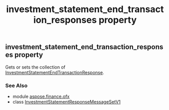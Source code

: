 ﻿---
title: investment_statement_end_transaction_responses property
second_title: Aspose.Finance for Python via .NET API References
description: 
type: docs
weight: 50
url: /python-net/aspose.finance.ofx/investmentstatementresponsemessagesetv1/investment_statement_end_transaction_responses/
is_root: false
---

## investment_statement_end_transaction_responses property


Gets or sets the collection of [InvestmentStatementEndTransactionResponse](/finance/python-net/aspose.finance.ofx.investment/investmentstatementendtransactionresponse).

### See Also
* module [aspose.finance.ofx](../../)
* class [InvestmentStatementResponseMessageSetV1](/finance/python-net/aspose.finance.ofx/investmentstatementresponsemessagesetv1)
